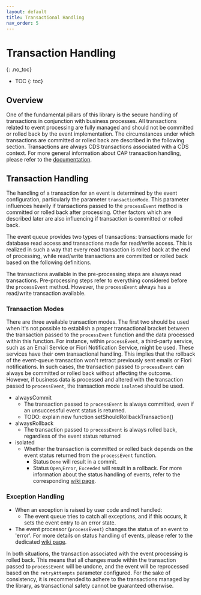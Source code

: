 ```yaml
---
layout: default
title: Transactional Handling
nav_order: 5
---
```


<!-- prettier-ignore-start -->

# Transaction Handling

{: .no_toc}
<!-- prettier-ignore-end -->

<!-- prettier-ignore -->
- TOC
  {: toc}

## Overview

One of the fundamental pillars of this library is the secure handling of transactions in conjunction with business
processes. All transactions related to event processing are fully managed and should not be committed or rolled back by
the event implementation. The circumstances under which transactions are committed or rolled back are described in the
following section. Transactions are always CDS transactions associated with a CDS context. For more general information
about CAP transaction handling, please refer to the [documentation](https://cap.cloud.sap/docs/node.js/cds-tx).

## Transaction Handling

The handling of a transaction for an event is determined by the event configuration, particularly the
parameter `transactionMode`. This parameter influences heavily if transactions passed to the `processEvent` method is
committed or rolled back after processing. Other factors which are described later are also influencing if transaction
is committed or rolled back.

The event queue provides two types of transactions: transactions made for database read access and transactions made for
read/write access. This is realized in such a way that every read transaction is rolled back at the end of processing,
while read/write transactions are committed or rolled back based on the following definitions.

The transactions available in the pre-processing steps are always read transactions. Pre-processing steps refer to
everything considered before the `processEvent` method. However, the `processEvent` always has a read/write transaction
available.

### Transaction Modes

There are three available transaction modes. The first two should be used when it's not possible to establish a proper
transactional bracket between the transaction passed to the `processEvent` function and the data processed within this
function. For instance, within `processEvent`, a third-party service, such as an Email Service or Fiori Notification
Service, might be used. These services have their own transactional handling. This implies that the rollback of the
event-queue transaction won't retract previously sent emails or Fiori notifications. In such cases, the transaction
passed to `processEvent` can always be committed or rolled back without affecting the outcome. However, if business data
is processed and altered with the transaction passed to `processEvent`, the transaction mode `isolated` should be used.

- alwaysCommit
  - The transaction passed to `processEvent` is always committed, even if an unsuccessful event status is returned.
  - TODO: explain new function setShouldRollbackTransaction()
- alwaysRollback
  - The transaction passed to `processEvent` is always rolled back, regardless of the event status returned
- isolated
  - Whether the transaction is committed or rolled back depends on the event status returned from the `processEvent`
    function.
    - Status `Done` will result in a commit.
    - Status `Open`,`Error`, `Exceeded` will result in a rollback. For more information about the status handling of
      events, refer to the corresponding [wiki page](/event-queue/status-handling).

### Exception Handling

- When an exception is raised by user code and not handled:
  - The event queue tries to catch all exceptions, and if this occurs, it sets the event entry to an error state.
- The event processor (`processEvent`) changes the status of an event to 'error'. For more details on status handling of
  events, please refer to the dedicated [wiki page](/event-queue/status-handling).

In both situations, the transaction associated with the event processing is rolled back. This means that all changes
made within the transaction passed to `processEvent` will be undone, and the event will be reprocessed based on
the `retryAttempts` parameter configured. For the sake of consistency, it is recommended to adhere to the transactions
managed by the library, as transactional safety cannot be guaranteed otherwise.
